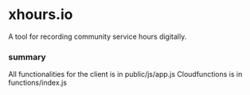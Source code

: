 
# xhours.io #

A tool for recording community service hours digitally.

### summary ###

All functionalities for the client is in public/js/app.js
Cloudfunctions is in functions/index.js
